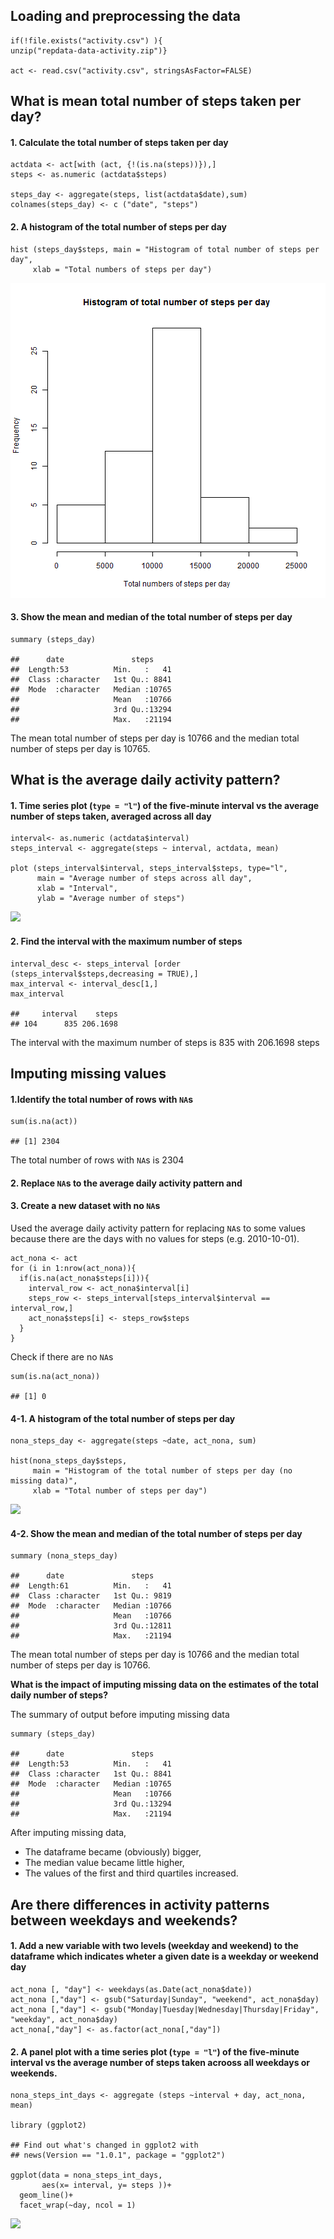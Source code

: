 Loading and preprocessing the data
----------------------------------

    if(!file.exists("activity.csv") ){
    unzip("repdata-data-activity.zip")}  

    act <- read.csv("activity.csv", stringsAsFactor=FALSE) 

What is mean total number of steps taken per day?
-------------------------------------------------

#### 1. Calculate the total number of steps taken per day

    actdata <- act[with (act, {!(is.na(steps))}),]
    steps <- as.numeric (actdata$steps)

    steps_day <- aggregate(steps, list(actdata$date),sum)
    colnames(steps_day) <- c ("date", "steps")


#### 2. A histogram of the total number of steps per day

    hist (steps_day$steps, main = "Histogram of total number of steps per day", 
         xlab = "Total numbers of steps per day") 

![plot of chunk unnamed-chunk-3-1](figure/unnamed-chunk-3-1.png)

#### 3. Show the mean and median of the total number of steps per day

    summary (steps_day) 

    ##      date               steps      
    ##  Length:53          Min.   :   41  
    ##  Class :character   1st Qu.: 8841  
    ##  Mode  :character   Median :10765  
    ##                     Mean   :10766  
    ##                     3rd Qu.:13294  
    ##                     Max.   :21194

The mean total number of steps per day is 10766 and the median total
number of steps per day is 10765.

What is the average daily activity pattern?
-------------------------------------------

#### 1. Time series plot (`type = "l"`) of the five-minute interval vs the average number of steps taken, averaged across all day

    interval<- as.numeric (actdata$interval)
    steps_interval <- aggregate(steps ~ interval, actdata, mean) 

    plot (steps_interval$interval, steps_interval$steps, type="l", 
          main = "Average number of steps across all day", 
          xlab = "Interval", 
          ylab = "Average number of steps") 

![](PA_template_files/figure-markdown_strict/unnamed-chunk-5-1.png)

#### 2. Find the interval with the maximum number of steps

    interval_desc <- steps_interval [order (steps_interval$steps,decreasing = TRUE),] 
    max_interval <- interval_desc[1,] 
    max_interval

    ##     interval    steps
    ## 104      835 206.1698

The interval with the maximum number of steps is 835 with 206.1698 steps

Imputing missing values
-----------------------

#### 1.Identify the total number of rows with `NA`s

    sum(is.na(act))

    ## [1] 2304

The total number of rows with `NA`s is 2304

#### 2. Replace `NA`s to the average daily activity pattern and

#### 3. Create a new dataset with no `NA`s

Used the average daily activity pattern for replacing `NA`s to some
values because there are the days with no values for steps (e.g.
2010-10-01).

    act_nona <- act
    for (i in 1:nrow(act_nona)){
      if(is.na(act_nona$steps[i])){
        interval_row <- act_nona$interval[i]
        steps_row <- steps_interval[steps_interval$interval == interval_row,]
        act_nona$steps[i] <- steps_row$steps
      }
    }

Check if there are no `NA`s

    sum(is.na(act_nona))

    ## [1] 0

#### 4-1. A histogram of the total number of steps per day

    nona_steps_day <- aggregate(steps ~date, act_nona, sum)

    hist(nona_steps_day$steps, 
         main = "Histogram of the total number of steps per day (no missing data)", 
         xlab = "Total number of steps per day")

![](PA_template_files/figure-markdown_strict/unnamed-chunk-10-1.png)

#### 4-2. Show the mean and median of the total number of steps per day

    summary (nona_steps_day)

    ##      date               steps      
    ##  Length:61          Min.   :   41  
    ##  Class :character   1st Qu.: 9819  
    ##  Mode  :character   Median :10766  
    ##                     Mean   :10766  
    ##                     3rd Qu.:12811  
    ##                     Max.   :21194

The mean total number of steps per day is 10766 and the median total
number of steps per day is 10766.

**What is the impact of imputing missing data on the estimates of the
total daily number of steps?**

The summary of output before imputing missing data

    summary (steps_day) 

    ##      date               steps      
    ##  Length:53          Min.   :   41  
    ##  Class :character   1st Qu.: 8841  
    ##  Mode  :character   Median :10765  
    ##                     Mean   :10766  
    ##                     3rd Qu.:13294  
    ##                     Max.   :21194

After imputing missing data,

-   The dataframe became (obviously) bigger,  
-   The median value became little higher,
-   The values of the first and third quartiles increased.

Are there differences in activity patterns between weekdays and weekends?
-------------------------------------------------------------------------

#### 1. Add a new variable with two levels (weekday and weekend) to the dataframe which indicates wheter a given date is a weekday or weekend day

    act_nona [, "day"] <- weekdays(as.Date(act_nona$date))
    act_nona [,"day"] <- gsub("Saturday|Sunday", "weekend", act_nona$day)
    act_nona [,"day"] <- gsub("Monday|Tuesday|Wednesday|Thursday|Friday", "weekday", act_nona$day)
    act_nona[,"day"] <- as.factor(act_nona[,"day"])

#### 2. A panel plot with a time series plot (`type = "l"`) of the five-minute interval vs the average number of steps taken acrooss all weekdays or weekends.

    nona_steps_int_days <- aggregate (steps ~interval + day, act_nona, mean)

    library (ggplot2)

    ## Find out what's changed in ggplot2 with
    ## news(Version == "1.0.1", package = "ggplot2")

    ggplot(data = nona_steps_int_days, 
           aes(x= interval, y= steps ))+
      geom_line()+
      facet_wrap(~day, ncol = 1)

![](PA_template_files/figure-markdown_strict/unnamed-chunk-14-1.png)
